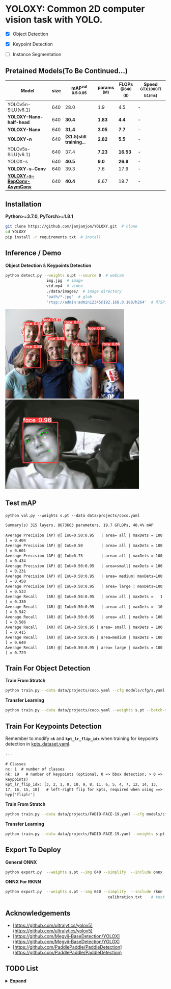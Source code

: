 # YOLOXY: Common 2D computer vision task with YOLO.

- [x] Object Detection
- [x] Keypoint Detection
- [ ] Instance Segmentation 


## Pretained Models(To Be Continued...)
|Model |size|mAP<sup>val<br>0.5:0.95 |params<br><sup>(M) |FLOPs<br><sup>@640 (B) | Speed<br><sup>GTX1080Ti b1(ms)
|---|---|---|---|---|---
|YOLOv5n-SiLU(v6.1)      		|640 |28.0 |1.9 |4.5 | -
|**YOLOXY-Nano-half-head**    		|640 |**30.4**|**1.83**|**4.4** | -
|**YOLOXY-Nano**      			|640 |**31.4**|**3.05**|**7.7** | -
|**YOLOXY-n**      			|640 |**(31.5)still training...**|**2.82**|**5.5** |-
|YOLOv5s-SiLU(v6.1) 			|640 |37.4 |**7.23** |**16.53** |- 
|YOLOX-s 				|640 |**40.5** |**9.0** |**26.8** | - 
|**YOLOXY-s-Conv** 			|640 |39.3 |7.6  |17.9|-
|**[YOLOXY-s-RepConv-AsymConv](https://github.com/jamjamjon/YOLOXY/releases/download/v1.0/s.pt)** |640 |**40.4**     | 8.67 |19.7	| -


## Installation
**Python>=3.7.0**, **PyTorch>=1.8.1**

```bash
git clone https://github.com/jamjamjon/YOLOXY.git  # clone
cd YOLOXY
pip install -r requirements.txt  # install
```

## Inference / Demo 
__Object Detection__ & __Keypoints Detection__
```bash
python detect.py --weights s.pt	--source 0  # webcam
				  img.jpg  # image
				  vid.mp4  # video
				  ./data/images/  # image directory
				  'path/*.jpg'  # glob
				  'rtsp://admin:admin12345@192.168.0.188/h264'  # RTSP, RTMP, HTTP stream
```
<img src="./data/docs/demo/face-5-demo.jpg" height="280"> <img src="./data/docs/demo/FADID-FACE-demo.bmp" height="280">

## Test mAP
```
python val.py --weights s.pt --data data/projects/coco.yaml
```
```
Summary(s) 315 layers, 8673663 parameters, 19.7 GFLOPs, 40.4% mAP

Average Precision (AP) @[ IoU=0.50:0.95   | area= all | maxDets = 100 ] = 0.404
Average Precision (AP) @[ IoU=0.50        | area= all | maxDets = 100 ] = 0.601
Average Precision (AP) @[ IoU=0.75        | area= all | maxDets = 100 ] = 0.434
Average Precision (AP) @[ IoU=0.50:0.95   | area=small| maxDets = 100 ] = 0.231
Average Precision (AP) @[ IoU=0.50:0.95   | area= medium| maxDets=100 ] = 0.450
Average Precision (AP) @[ IoU=0.50:0.95   | area= large | maxDets=100 ] = 0.533
Average Recall    (AR) @[ IoU=0.50:0.95   | area= all | maxDets =   1 ] = 0.330
Average Recall    (AR) @[ IoU=0.50:0.95   | area= all | maxDets =  10 ] = 0.542
Average Recall    (AR) @[ IoU=0.50:0.95   | area= all | maxDets = 100 ] = 0.586
Average Recall    (AR) @[ IoU=0.50:0.95 | area= small | maxDets = 100 ] = 0.415
Average Recall    (AR) @[ IoU=0.50:0.95 | area=medium | maxDets = 100 ] = 0.640
Average Recall    (AR) @[ IoU=0.50:0.95 | area= large | maxDets = 100 ] = 0.729
```

## Train For Object Detection

__Train From Stratch__
```bash
python train.py --data data/projects/coco.yaml --cfg models/cfg/s.yaml --batch-size -1
```
__Transfer Learning__
```bash
python train.py --data data/projects/coco.yaml --weights s.pt --batch-size -1
```

## Train For Keypoints Detection

Remember to modify **`nk`** and **`kpt_lr_flip_idx`** when training for keypoints detection in [kpts_dataset.yaml](./data/projects/FADID-FACE-19.yaml). 
```
...

# Classes
nc: 1  # number of classes
nk: 19   # number of keypoints (optional, 0 => bbox detection; > 0 => keypoints)
kpt_lr_flip_idx: [3, 2, 1, 0, 10, 9, 8, 11, 6, 5, 4, 7, 12, 14, 13, 17, 16, 15, 18]   # left-right flip for kpts, required when using ==> hyp['fliplr']

```

__Train From Stratch__
```bash
python train.py --data data/projects/FADID-FACE-19.yaml --cfg models/cfg/s.yaml --batch-size -1
```
__Transfer Learning__
```bash
python train.py --data data/projects/FADID-FACE-19.yaml --weights s.pt --batch-size -1
```


## Export To Deploy
__General ONNX__
```bash
python export.py  --weights s.pt --img 640 --simplify  --include onnx
```
__ONNX For RKNN__
```bash
python export.py  --weights s.pt --img 640 --simplify  --include rknn --cali data/images/  # image dirdirectory
								    	     calibration.txt 	# text file of images path 
```

## Acknowledgements
* [https://github.com/ultralytics/yolov5](https://github.com/ultralytics/yolov5)
* [https://github.com/Megvii-BaseDetection/YOLOX](https://github.com/Megvii-BaseDetection/YOLOX)
* [https://github.com/PaddlePaddle/PaddleDetection](https://github.com/PaddlePaddle/PaddleDetection)


## TODO List

<details><summary> <b>Expand</b> </summary>

- [x] sa block -> increse 0.8% map in xs model =====> to test(speed)
- [x] siou
- [x] close mosaic in the last 5% epochs
- [x] hyps config
- [x] byte_tracker 
- [x] remove yolov5 parts
- [x] rknn export parts
- [x] rknn QNT calibration file: support dir(recommend), not only cali.txt
- [x] RKNN C++ deploy code ref
- [x] pose-estimation(keypoints detection) -> dataloader and model
- [x] pose-estimation(keypoints detection) -> head and loss
- [x] SimOTA bug fix(many2one): re-assign anchors for GTs whose anchors assigned before just have been removed
- [x] AsymConv() used in stem part or some other parts, can not replace all Conv()! It will cause hard traning!
- [x] Tasked alignment assignment in compute_loss()	
- [x] add KPTs cost to cost matrix in order to align all task
- [x] different branch has different branch head(TOOD, TAL)

- [ ] more backbones experiments(PP-YOLOE, Transformer-based, ConvNext, ...)    
- [ ] DBB, DBBConv() => Diverse Branch Block: Building a Convolution as an Inception-like Unit
- [ ] X_focal loss => vari-focal loss in cls and obj; d-focal loss in box 
- [ ] End2End => NMS Free
- [ ] OC_tracker with kpt
- [ ] ObjectBox
- [ ] Instance segmentation
</details>
